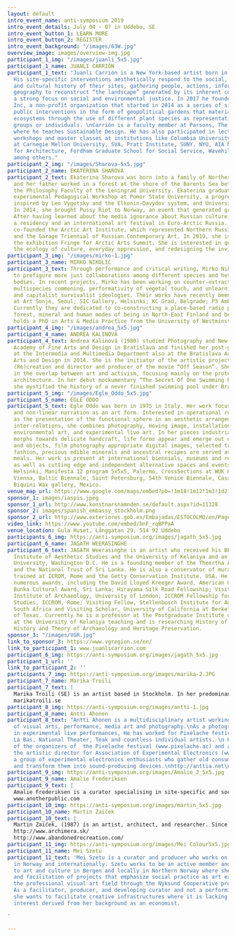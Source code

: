 ```yaml
---
layout: default
intro_event_name: anti-symposium 2019
intro_event_details: July 04 - 07 in Uddebo, SE
intro_event_button_1: LEARN MORE
intro_event_button_2: REGISTER
intro_event_background: "/images/63W.jpg"
overview_image: images/overview-img.jpg
participant_1_img: "/images/juanli_5x5.jpg"
participant_1_name: JUANLI CARRIÓN
participant_1_text: "Juanli Carrión is a New York-based artist born in Yecla, Spain.
  His site-specific interventions aesthetically respond to the social, political,
  and cultural history of their sites, gathering people, actions, information and
  geography to reconstruct “the landscape” generated by its inherent conflicts with
  a strong focus on social and environmental justice. In 2017 he founded OSS Project,
  Inc, a non-profit organization that started in 2014 as a series of site-specific
  public interventions in the form of geopolitical gardens that materialize social
  ecosystems through the use of different plant species as representatives of social
  groups or individuals. \nCarrión is a faculty member at Parsons, The New School
  where he teaches Sustainable Design. He has also participated in lectures, panels,
  workshops and master classes at institutions like Columbia University, Open Engagement
  at Carnegie Mellon University, SVA, Pratt Institute, SUNY, NYU, AIA New York Cener
  for Architecture, Fordham Graduate School for Social Service, Wavehill o Apexart,
  among others."
participant_2_img: "/images/Sharova-5x5.jpg"
participant_2_name: EKATERINA SHAROVA
participant_2_text: Ekaterina Sharova was born into a family of Northern Russian peasants,
  and her father worked in a forest at the shore of the Barents Sea before he entered
  the Philosophy Faculty of the Leningrad University. Ekaterina graduated from an
  experimental Pedagogical Workshop at Pomor State University, a progressive faculty
  inspired by Leo Vygotsky and the Elkonin-Davydov system, and University of Oslo.
  In 2014, she brought Pussy Riot to Norway, an event that generated great media attention.
  After having learned about the media ignorance about Russian culture, she started
  a residency and an international art festival in Euro-Arctic Russia. In 2014, she
  co-founded the Arctic Art Institute, which represented Northern Russia at NEMOSKVA
  and the Garage Triennial of Russian Contemporary Art. In 2019, she is co-curating
  the exhibition Fringe for Arctic Arts Summit. She is interested in questions of
  the ecology of culture, everyday oppression, and redesigning the invisible.
participant_3_img: "/images/mirko-1.jpg"
participant_3_name: MIRKO NIKOLIĆ
participant_3_text: Through performance and critical writing, Mirko Nikolić seeks
  to prefigure more just collaborations among different species and heterogeneous
  bodies. In recent projects, Mirko has been working on counter-extractivist ontopolytics,
  multispecies commoning, performativity of vegetal touch, and unlearning of anthropocentric
  and capitalist survivalist ideologies. Their works have recently been exhibited
  at Art Sonje, Seoul; SIC Gallery, Helsinki; KC Grad, Belgrade; P3 Ambika, London.
  Currently they are dedicated to co-constructing a place-based radio platform entangling
  forest, mineral and human modes of being in North-East Finland and beyond. Mirko
  holds a PhD in Arts & Media Practice from the University of Westminster, London.
participant_4_img: "/images/andrea_5x5.jpg"
participant_4_name: ANDREA KALINOVÁ
participant_4_text: Andrea Kalinová (1980) studied Photography and New Media at the
  Academy of Fine Arts and Design in Bratislava and finished her post-graduate studies
  at the Intermedia and Multimedia Department also at the Bratislava Academy of Fine
  Arts and Design in 2014. She is the initiator of the artistic project Abandoned
  (Re)creation and director and producer of the movie “Off Season”. She is interested
  in the overlap between art and activism, focusing mainly on the protection of modernist
  architecture. In her debut mockumentary “The Secret Of One Swimming Pool” (2006)
  she mystified the history of a never finished swimming pool under Bratislava’s castle.
participant_5_img: "/images/Egle_Oddo_5x5.jpg"
participant_5_name: EGLE ODDO
participant_5_text: Egle Oddo was born in 1975 in Italy. Her work focuses on linear
  and non-linear narration as an art form. Interested in operational realism, meant
  as the presentation of the functional sphere in an aesthetic arrangement and its
  inter-relations, she combines photography, moving image, installation, sculpture,
  environmental art, and experimental live art. In her pieces industrial production
  morphs towards delicate handcraft, life forms appear and emerge out of sculptures
  and objects, film photography appropriate digital images, selected trash mix with
  fashion, precious edible minerals and ancestral recipes are served as part of ritual
  meals. Her work is present at international biennials, museums and relevant institutions,
  as well as cutting edge and independent alternative spaces and events. Third Space,
  Helsinki, Manifesta 12 program 5x5x5, Palermo, CrossSections at WUK Kunsthalle Exnergasse,
  Vienna, Baltic Biennale, Saint Petersburg, 54th Venice Biennale, Casablanca Biennale,
  Biquini Wax gallery, Mexico.
venue_map_url: https://www.google.com/maps/embed?pb=!1m18!1m12!1m3!1d2145.133829626117!2d13.258032815998122!3d57.47605658104915!2m3!1f0!2f0!3f0!3m2!1i1024!2i768!4f13.1!3m3!1m2!1s0x46506544ea0d7421%3A0x7e71fd9d71d8830a!2sUllasj%C3%B6gatan%207B%2C%20514%2092%20Uddebo!5e0!3m2!1sen!2sse!4v1579089490398!5m2!1sen!2sse
sponsor_1: images/iaspis.jpeg
sponsor_1_url: http://www.konstnarsnamnden.se/default.aspx?id=11328
sponsor_2: images/spanish_embassy_stockholm.png
sponsor_2_url: http://www.exteriores.gob.es/Embajadas/ESTOCOLMO/en/Pages/inicio.aspx
video_link: https://www.youtube.com/embed/bnF_rqBPPaA
venue_location: Gula Huset, Långgatan 29, 514 92 Uddebo
participants_6_img: https://anti-symposium.org/images/jagath_5x5.jpg
participant_6_name: JAGATH WEERASINGHE
participant_6_text: JAGATH Weerasinghe is an artist who received his BFA from the
  Institute of Aesthetic Studies and the University of Kelaniya and an MFA from American
  University, Washington D.C. He is a founding member of the Theertha Artists Collective
  and the National Trust of Sri Lanka. He is also a conservator of mural paintings,
  trained at ICROM, Rome and the Getty Conservation Institute, USA. He has received
  numerous awards, including the David Lloyed Kreeger Award, American University;
  Bunka Cultural Award, Sri Lanka; Hirayama Silk Road Fellowship; Visiting Fellow,
  Institute of Archaeology, University of London; ICCROM Fellowship for Conservation
  Studies, ICCROM, Rome; Visiting Fellow, Stellenbosch Institute for Advanced Studies,
  South Africa and Visiting Scholar, University of California at Berkeley and at University
  of Texas. Currently he is a professor at the Postgraduate Institute of Archaeology
  at the University of Kelaniya teaching and is researching History of Art History,
  History and Theory of Archaeology and Heritage Preservation.
sponsor_3: "/images/VGR.jpg"
link_to_sponsor_3: https://www.vgregion.se/en/
link_to_participant_1: www.juanlicarrion.com
participant_6_img: https://anti-symposium.org/images/jagath_5x5.jpg
participant_1_url: ''
link_to_participant_2: ''
participants_7_img: https://anti-symposium.org/images/marika-2.JPG
participant_7_name: Marika Troili
participant_7_text: |
  Marika Troili (SE) is an artist based in Stockholm. In her predominantly process-based practice, she often responds to specific contexts / sites and the social and political structure that produce those sites. She works mainly with installation but also with text, performative readings and video. Marika Troili has participated in exhibitions at Marabouparken, Sundbyberg; Skåne Art Association, Malmö; Nida Art Colony, Lihuania; BAK, the Netherlands; Bâtiment d’art contemporain, Switzerland; Maskinhuset in Grängesberg and at the Museum of Work in Norrköping, Sweden, among others. Troili holds an MFA from the Royal Institute of Art in Stockholm. 
  marikatroili.se 
participant_8_img: https://anti-symposium.org/images/antti-1.jpg
participant_8_name: Antti Ahonen
participant_8_text: "Antti Ahonen is a multidisciplinary artist working in the fields
  of visual arts, performance, media art and photography.\nAs a photographer he specialises
  in experimental live performances, He has worked for Pixelache festival, Smeds Ensemble,
  Lá Bas, National Theater, Teak and countless individual artists. \n He is also one
  of the organizers of  the Pixelache festival (www.pixelache.ac) and also works as
  the artistic director for Association of Experimental Electronics (www.koelse.org),
  a group of experimental electronics enthusiasts who gather old consumer-electronics
  and transform them into sound-producing devices.\nhttp://anttia.net​\n"
participant_9_img: https://anti-symposium.org/images/Amalie_2_5x5.jpg
participant_9_name: Amalie Frederiksen
participant_9_text: |
  Amalie Frederiksen is a curator specialising in site-specific and social art. Amalie runs Another Public - an art agency that works to shape new publics through contemporary art and encourages people to engage in the world around them. As a curator Amalie aims to challenge the conventional structures and disciplines within art and society and bring art closer to everyday life. Her latest curatorial projects are: (AFTER)CARE, 2019 at a hospital in New York, VÆRKDINVERDEN, 2017-2018 at 6 places across Denmark, and CROSS_CUTS, 2016 at The Factory of Art and Design in Copenhagen. Amalie holds an MA in Art History and Modern Culture from Copenhagen and Sydney, 2012
  www.anotherpublic.com 
participant_10_img: https://anti-symposium.org/images/martin_5x5.jpg
participant_10_name: Martin Zaiček
participant_10_text: |
  Martin Zaiček, (1987) is an artist, architect, and researcher. Since 2011 Zaiček has been a member of the art group Abandoned (re)creation, where, together with the photographer Andrea Kalinova, the group follows and researches the architectural heritage of the 20th century which is connected under the idea of collective recreation. His architectural research is focused on the post-war modern movement’s architectural heritage in the Slovak spa localities. He is also the co-author of the books Off Season: abandoned curative house Machnáč in Trenčianske Teplice and Architecture of Care: architecture of the post-war modernism in the Slovak spa localities and is a member of Docomomo International and Archimera NGO.
  http://www.archimera.sk/
  http://www.abandonedrecreation.com/
participant_11_img: https://anti-symposium.org/images/Mei Colour5x5.jpg
participant_11_name: Mei Szetu
participant_11_text: 'Mei Szetu is a curator and producer who works on a project basis
  in Norway and internationally. Szetu works to be an active member and contributor
  to art and culture in Bergen and locally in Northern Norway where she works on dissemination
  and facilitation of projects that emphasize social practice as art expression in
  the professional visual art field through the Nyksund Cooperative project (Nyksundkoop.com).
  As a facilitator, producer, and developing curator and not a performing artist,
  she wants to facilitate creative infrastructures where it is lacking. This is an
  interest derived from her background as an economist.

'

---
```

